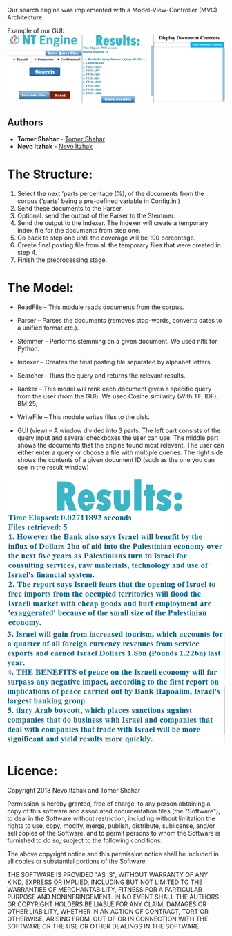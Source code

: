 Our search engine was implemented with a Model-View-Controller (MVC) Architecture.

Example of our GUI:
![GUI](https://github.com/nevoit/Information-Retrieval/blob/master/Resources/a.png "GUI")


## Authors
* **Tomer Shahar** - [Tomer Shahar](https://github.com/Tomer-Shahar)
* **Nevo Itzhak** - [Nevo Itzhak](https://github.com/nevoit)


The Structure:
=============

1.	Select the next 'parts percentage (%), of the documents from the corpus ('parts' being a pre-defined variable in Config.ini)
2.	Send these documents to the Parser.
3.	Optional: send the output of the Parser to the Stemmer.
4.	Send the output to the Indexer. The Indexer will create a temporary index file for the documents from step one.
5.	Go back to step one until the coverage will be 100 percentage.
6.	Create final posting file from all the temporary files that were created in step 4.
7.	Finish the preprocessing stage.

The Model:
=============

 - ReadFile – This module reads documents from the corpus.

- Parser – Parses the documents (removes stop-words, converts dates to a unified format etc.).

- Stemmer – Performs stemming on a given document. We used nltk for Python.

- Indexer – Creates the final posting file separated by alphabet letters.

- Searcher – Runs the query and returns the relevant results.

- Ranker – This model will rank each document given a specific query from the user (from the GUI).  We used Cosine similarity (With TF, IDF), BM 25, 

- WriteFile – This module writes files to the disk.

- GUI (view) – A window divided into 3 parts. The left part consists of the query input and several checkboxes the user can use. The middle part shows the documents that the engine found most relevant. The user can either enter a query or choose a file with multiple queries. The right side shows the contents of a given document ID (such as the one you can see in the result window)

![GUI](https://github.com/nevoit/Information-Retrieval/blob/master/Resources/b.png "GUI")
![GUI](https://github.com/nevoit/Information-Retrieval/blob/master/Resources/c.png "GUI")

Licence:
=============

Copyright 2018 Nevo Itzhak and Tomer Shahar

Permission is hereby granted, free of charge, to any person obtaining a copy of this software and associated documentation files (the "Software"), to deal in the Software without restriction, including without limitation the rights to use, copy, modify, merge, publish, distribute, sublicense, and/or sell copies of the Software, and to permit persons to whom the Software is furnished to do so, subject to the following conditions:

The above copyright notice and this permission notice shall be included in all copies or substantial portions of the Software.

THE SOFTWARE IS PROVIDED "AS IS", WITHOUT WARRANTY OF ANY KIND, EXPRESS OR IMPLIED, INCLUDING BUT NOT LIMITED TO THE WARRANTIES OF MERCHANTABILITY, FITNESS FOR A PARTICULAR PURPOSE AND NONINFRINGEMENT. IN NO EVENT SHALL THE AUTHORS OR COPYRIGHT HOLDERS BE LIABLE FOR ANY CLAIM, DAMAGES OR OTHER LIABILITY, WHETHER IN AN ACTION OF CONTRACT, TORT OR OTHERWISE, ARISING FROM, OUT OF OR IN CONNECTION WITH THE SOFTWARE OR THE USE OR OTHER DEALINGS IN THE SOFTWARE.
